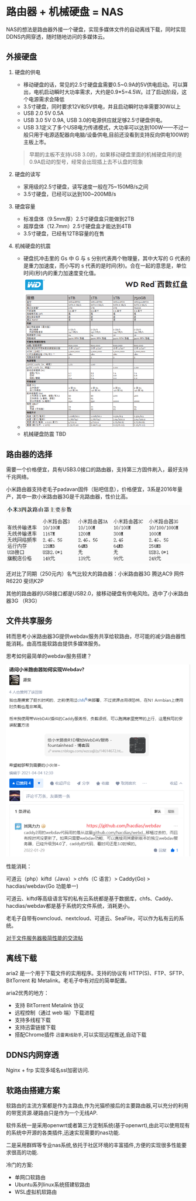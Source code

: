 # 路由器 + 机械硬盘 = NAS

NAS的想法是路由器外接一个硬盘，实现多媒体文件的自动离线下载，同时实现DDNS内网穿透，随时随地访问的多媒体云。

## 外接硬盘

1. 硬盘的供电
   - 移动硬盘的话，常见的2.5寸硬盘盒‍需要0.5~0.9A的5V供电启动。可以算出，电机启动瞬时大功率需求，大约是0.9*5=4.5W。过了启动阶段，这个电源需求会降低
   - 3.5寸硬盘，同时要求12V和5V供电，并且启动瞬时功率需要30W以上
   - USB 2.0 5V 0.5A
   - USB 3.0 5V 0.9A, USB 3.0的电源供应就足够2.5寸硬盘供电。
   - USB 3.1定义了多个USB电力传递模式，大功率可以达到100W——不过一般只用于电源适配器向电脑/设备供电,目前还没看到支持反向供电100W的主板上市。
	> 早期的主板不支持USB 3.0的，如果移动硬盘里面的机械硬盘用的是0.9A启动的型号，经常会出现插上去不认盘的现象

2. 硬盘的读写
   - 家用级的2.5寸硬盘，读写速度一般在75~150MB/s之间
   - 3.5寸硬盘，已经可以达到100~200MB/s

3. 硬盘容量
   - 标准盘体（9.5mm厚）2.5寸硬盘盒‍只能做到2TB
   - 超厚盘体（12.7mm）2.5寸硬盘盒‍才能达到4TB
   - 3.5寸硬盘，已经有12TB容量的在售

4. 机械硬盘的抗震
   - 硬盘抗冲击里的 Gs 中 G 与 s 分别代表两个物理量，其中大写的 G 代表的是重力加速度，而小写的 s 代表的是时间(秒)。合在一起的意思是，单位时间(秒)内的重力加速度变化值。
   - ![](2023-01-04-14-46-02.png)
   - 机械硬盘防震 TBD

## 路由器的选择

需要一个价格便宜，具有USB3.0接口的路由器，支持第三方固件刷入，最好支持千兆网络。

小米路由器支持老毛子padavan固件（贴吧信息），价格便宜，3系是2016年量产，其中一款小米路由器3G是千兆路由器，性价比高。

![](2023-01-04-10-52-12.png)

还对比了同期（250元内）名气比较大的路由器：小米路由器3G 腾达AC9 网件R6220 斐讯K2P

其他的路由器的USB接口都是USB2.0，接移动硬盘有供电风险。选中了小米路由器3G （R3G）

## 文件共享服务


转而思考小米路由器3G提供webdav服务共享给软路由，尽可能的减少路由器性能消耗。由高性能软路由提供多媒体服务。

思考如何最简单的webdav服务搭建？

![](2023-01-05-23-27-50.png)

性能消耗：

可道云（php）kiftd（Java）> chfs（C 语言）> Caddy(Go) > hacdias/webdav(Go 功能单一)

可道云、kiftd等高级语言写的私有云系统都是基于数据库，chfs、Caddy、hacdias/webdav都是基于系统的文件系统，消耗更小。

老毛子自带有owncloud、nextcloud、可道云、SeaFile，可以作为私有云的系统。

[对于文件服务器极简性能的交流帖](https://www.v2ex.com/t/766471)
## 离线下载

aria2 是一个用于下载文件的实用程序。支持的协议有 HTTP(S)、FTP、SFTP、BitTorrent 和 Metalink。老毛子中有对应的简单配置。

aria2优秀的地方：
- 支持 BitTorrent Metalink 协议
- 远程控制（通过 web 端）下载进程
- 支持多线程下载
- 支持迅雷链接下载
- 搭配Chrome插件 `迅雷离线助手`,可以实现远程推送,自动下载

## DDNS内网穿透

Nginx + frp 实现多域名ssl加密访问.

## 软路由搭建方案

软路由的主流方案都是作为主路由,作为光猫桥接后的主要路由器,可以充分的利用的带宽资源.硬路由只是作为一个无线AP.

软件系统一是采用openwrt或者第三方定制系统(基于openwrt),由此可以使用现有的系统中开源的各类插件,迅速实现需要的nas功能.

二是采用群辉等专业nas系统,依托于社区环境的丰富插件,方便的实现很多性能要求很高的功能.

冷门的方案:
- 单网口软路由
- Ubuntu系列linux系统搭建软路由
- WSL虚拟机软路由

